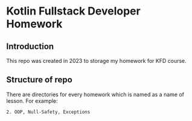 # Kotlin Fullstack Developer Homework

## Introduction
This repo was created in 2023 to storage my homework for KFD course.

## Structure of repo

There are directories for every homework which is named as a name of lesson.
For example:
```
2. OOP, Null-Safety, Exceptions
```

